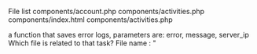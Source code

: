 File list
components/account.php
components/activities.php
components/index.html
components/activities.php

a function that saves error logs, parameters are: error, message, server_ip
Which file is related to that task?
File name : "